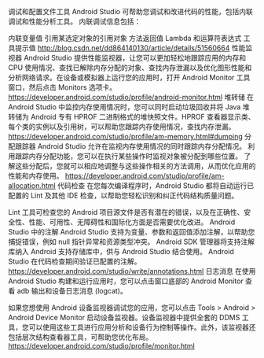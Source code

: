 调试和配置文件工具
Android Studio 可帮助您调试和改进代码的性能，包括内联调试和性能分析工具。
内联调试信息包括：

内联变量值
引用某选定对象的引用对象
方法返回值
Lambda 和运算符表达式
工具提示值
http://blog.csdn.net/dd864140130/article/details/51560664
性能监视器
Android Studio 提供性能监视器，让您可以更加轻松地跟踪应用的内存和 CPU 使用情况、查找已解除内存分配的对象、查找内存泄漏以及优化图形性能和分析网络请求。在设备或模拟器上运行您的应用时，打开 Android Monitor 工具窗口，然后点击 Monitors 选项卡。
https://developer.android.com/studio/profile/android-monitor.html
堆转储
在 Android Studio 中监控内存使用情况时，您可以同时启动垃圾回收并将 Java 堆转储为 Android 专有 HPROF 二进制格式的堆快照文件。HPROF 查看器显示类、每个类的实例以及引用树，可以帮助您跟踪内存使用情况，查找内存泄漏。
https://developer.android.com/studio/profile/am-memory.html#dumping
分配跟踪器
Android Studio 允许在监视内存使用情况的同时跟踪内存分配情况。 利用跟踪内存分配功能，您可以在执行某些操作时监视对象被分配到哪些位置。 了解这些分配后，您就可以相应地调整与这些操作相关的方法调用，从而优化应用的性能和内存使用。
https://developer.android.com/studio/profile/am-allocation.html
代码检查
在您每次编译程序时，Android Studio 都将自动运行已配置的 Lint 及其他 IDE 检查，以帮助您轻松识别和纠正代码结构质量问题。

Lint 工具可检查您的 Android 项目源文件是否有潜在的错误，以及在正确性、安全性、性能、可用性、无障碍性和国际化方面是否需要优化改进。
Android Studio 中的注解
Android Studio 支持为变量、参数和返回值添加注解，以帮助您捕捉错误，例如 null 指针异常和资源类型冲突。 Android SDK 管理器将支持注解库纳入 Android 支持存储库中，供与 Android Studio 结合使用。 Android Studio 在代码检查期间验证已配置的注解。
https://developer.android.com/studio/write/annotations.html
日志消息
在使用 Android Studio 构建和运行应用时，您可以点击窗口底部的 Android Monitor 查看 adb 输出和设备日志消息 (logcat)。

如果您想使用 Android 设备监视器调试您的应用，您可以点击 Tools > Android > Android Device Monitor 启动设备监视器。设备监视器中提供全套的 DDMS 工具，您可以使用这些工具进行应用分析和设备行为控制等操作。此外，该监视器还包括层次结构查看器工具，可帮助您优化布局。
https://developer.android.com/studio/profile/monitor.html